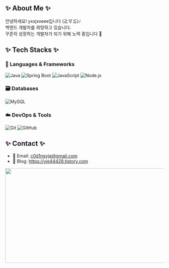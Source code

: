 ## ✨ About Me ✨
안녕하세요! yxxjxxeee입니다 (≧∇≦)ﾉ  
백엔드 개발자를 희망하고 있습니다.  
꾸준히 성장하는 개발자가 되기 위해 노력 중입니다 💪

## ✨ Tech Stacks ✨

### 🚀 Languages & Frameworks  
![Java](https://img.shields.io/badge/Java-007396?style=flat-square&logo=java&logoColor=white)
![Spring Boot](https://img.shields.io/badge/Spring_Boot-6DB33F?style=flat-square&logo=spring-boot&logoColor=white)
![JavaScript](https://img.shields.io/badge/JavaScript-F7DF1E?style=flat-square&logo=javascript&logoColor=black)
![Node.js](https://img.shields.io/badge/Node.js-339933?style=flat-square&logo=node.js&logoColor=white)

### 🗃️ Databases
![MySQL](https://img.shields.io/badge/MySQL-4479A1?style=flat-square&logo=mysql&logoColor=white)

### ☁️ DevOps & Tools  
![Git](https://img.shields.io/badge/Git-F05032?style=flat-square&logo=git&logoColor=white)
![GitHub](https://img.shields.io/badge/GitHub-181717?style=flat-square&logo=github&logoColor=white)
<!-- 
![Docker](https://img.shields.io/badge/Docker-2496ED?style=flat-square&logo=docker&logoColor=white)
![AWS](https://img.shields.io/badge/AWS-232F3E?style=flat-square&logo=amazon-aws&logoColor=white)
-->

## ✨ Contact ✨
- 📧 Email: c0d1ngyje@gmail.com
- 📝 Blog: https://yje44428.tistory.com 
<a href="https://www.gitanimals.org/en_US?utm_medium=image&utm_source=yxxjxxeee&utm_content=farm">
<img
  src="https://render.gitanimals.org/farms/yxxjxxeee"
  width="600"
  height="300"
/>
</a>
